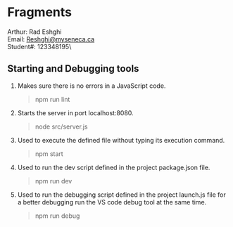 # Fragments

Arthur: Rad Eshghi\
Email: Reshghi@myseneca.ca\
Student#: 123348195\

## Starting and Debugging tools

1. Makes sure there is no errors in a JavaScript code.

   > npm run lint

2. Starts the server in port localhost:8080.

   > node src/server.js

3. Used to execute the defined file without typing its execution command.

   > npm start

4. Used to run the dev script defined in the project package.json file.

   > npm run dev

5. Used to run the debugging script defined in the project launch.js file for a better debugging run the VS code debug tool at the same time.

   > npm run debug

